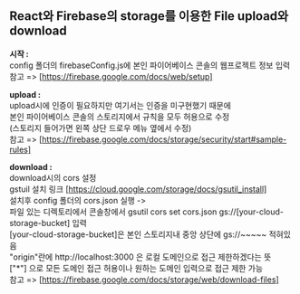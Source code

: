 ## React와 Firebase의 storage를 이용한 File upload와 download


**시작 :**      
  config 폴더의 firebaseConfig.js에 본인 파이어베이스 콘솔의 웹프로젝트 정보 입력      
  참고 => [https://firebase.google.com/docs/web/setup]   


**upload :**   
   upload시에 인증이 필요하지만 여기서는 인증을 미구현했기 때문에   
   본인 파이어베이스 콘솔의 스토리지에서 규칙을 모두 허용으로 수정    
   (스토리지 들어가면 왼쪽 상단 드로우 메뉴 옆에서 수정)     
   참고 => [https://firebase.google.com/docs/storage/security/start#sample-rules]

**download :**    
download시의 cors 설정    
            gstuil 설치 링크 [https://cloud.google.com/storage/docs/gsutil_install]   
        설치후 config 폴더의 cors.json 실행 ->     
        파일 있는 디렉토리에서 콘솔창에서 gsutil cors set cors.json gs://[your-cloud-storage-bucket] 입력     
        [your-cloud-storage-bucket]은 본인 스토리지내 중앙 상단에 gs://~~~~~ 적혀있음   
        "origin"란에 http://localhost:3000 은 로컬 도메인으로 접근 제한하겠다는 뜻    
        ["*"] 으로 모든 도메인 접근 허용이나 원하는 도메인 입력으로 접근 제한 가능     
       참고 => [https://firebase.google.com/docs/storage/web/download-files]     

